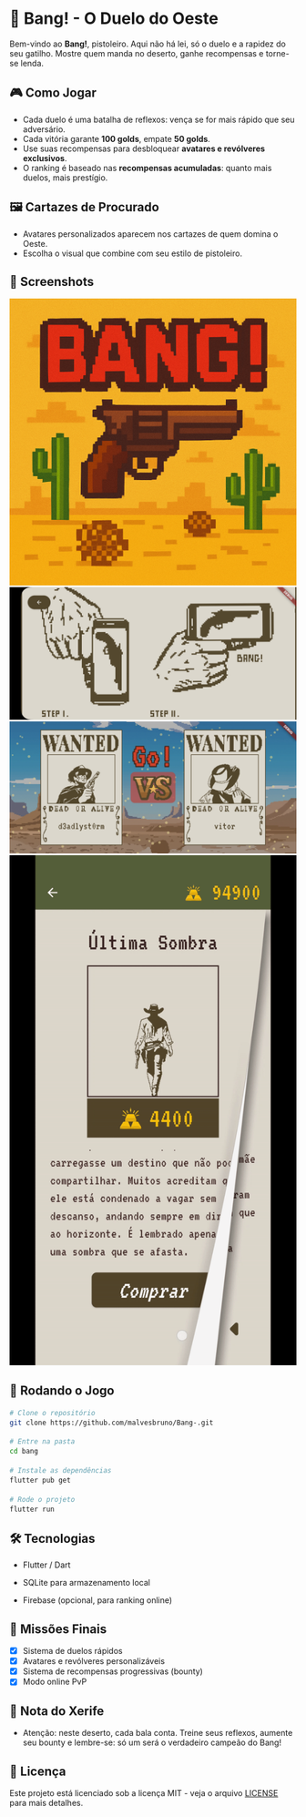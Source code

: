 # 🤠 Bang! - O Duelo do Oeste

Bem-vindo ao **Bang!**, pistoleiro. Aqui não há lei, só o duelo e a rapidez do seu gatilho. Mostre quem manda no deserto, ganhe recompensas e torne-se lenda.

## 🎮 Como Jogar
- Cada duelo é uma batalha de reflexos: vença se for mais rápido que seu adversário.  
- Cada vitória garante **100 golds**, empate **50 golds**.  
- Use suas recompensas para desbloquear **avatares e revólveres exclusivos**.  
- O ranking é baseado nas **recompensas acumuladas**: quanto mais duelos, mais prestígio.

## 🖼️ Cartazes de Procurado
- Avatares personalizados aparecem nos cartazes de quem domina o Oeste.  
- Escolha o visual que combine com seu estilo de pistoleiro.

## 📸 Screenshots
![Icon do Bang!](./screenshots/icon.png)
![Turotial do Bang!](./screenshots/tutorial.jpg)
![VersusPage do Bang!](./screenshots/versusPage.jpg)
![Store do Bang!](./screenshots/store.gif)


## 🚀 Rodando o Jogo

```bash
# Clone o repositório
git clone https://github.com/malvesbruno/Bang-.git

# Entre na pasta
cd bang

# Instale as dependências
flutter pub get

# Rode o projeto
flutter run
```

## 🛠️ Tecnologias

- Flutter / Dart

- SQLite para armazenamento local

- Firebase (opcional, para ranking online)

## 📌 Missões Finais

- [x] Sistema de duelos rápidos
- [x] Avatares e revólveres personalizáveis
- [x] Sistema de recompensas progressivas (bounty)
- [x] Modo online PvP

## 🤠 Nota do Xerife

- Atenção: neste deserto, cada bala conta. Treine seus reflexos, aumente seu bounty e lembre-se: só um será o verdadeiro campeão do Bang!

## 📜 Licença
Este projeto está licenciado sob a licença MIT - veja o arquivo [LICENSE](LICENSE) para mais detalhes.
